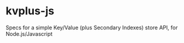 # kvplus-js
Specs for a simple Key/Value (plus Secondary Indexes) store API, for Node.js/Javascript
